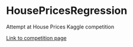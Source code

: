 # HousePricesRegression
Attempt at House Prices Kaggle competition

[Link to competition page](https://www.kaggle.com/c/house-prices-advanced-regression-techniques)
